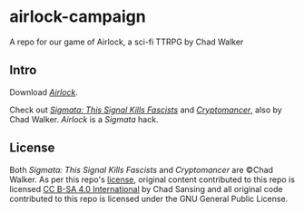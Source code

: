 # airlock-campaign
A repo for our game of Airlock, a sci-fi TTRPG by Chad Walker

## Intro

Download [*Airlock*](https://cdn.discordapp.com/attachments/487257602380791829/487257757808852992/AirlockRPG_ChadWalker.pdf).

Check out [*Sigmata: This Signal Kills Fascists*](https://www.drivethrurpg.com/product/247973/SIGMATA-This-Signal-Kills-Fascists?src=hottest) and [*Cryptomancer*](http://cryptorpg.com), also by Chad Walker. *Airlock* is a *Sigmata* hack.

## License

Both *Sigmata: This Signal Kills Fascists* and *Cryptomancer* are ©Chad Walker. As per this repo's [license](https://github.com/chadsansing/airlock-campaign/blob/master/LICENSE), original content contributed to this repo is licensed [CC B-SA 4.0 International](https://creativecommons.org/licenses/by-sa/4.0/) by Chad Sansing and all original code contributed to this repo is licensed under the GNU General Public License.
